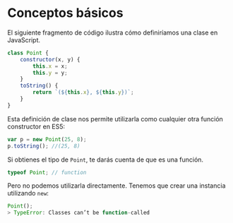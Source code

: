 # Conceptos básicos

El siguiente fragmento de código ilustra cómo definiríamos una clase en JavaScript.

```javascript
class Point {
    constructor(x, y) {
        this.x = x;
        this.y = y;
    }
    toString() {
        return `(${this.x}, ${this.y})`;
    }
}
```

Esta definición de clase nos permite utilizarla como cualquier otra función constructor en ES5:

```javascript
var p = new Point(25, 8);
p.toString(); //(25, 8)
````

Si obtienes el tipo de `Point`, te darás cuenta de que es una función.

```javascript
typeof Point; // function
```
Pero no podemos utilizarla directamente. Tenemos que crear una instancia utilizando `new`: 

```javascript
Point();
> TypeError: Classes can’t be function-called
```